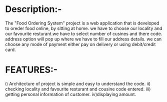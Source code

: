 # Description:-
The "Food Ordering System" project is a web application that is developed to oreder food online, by sitting at home.
we have to choose our locality and our favourite resturant.we have to select number of cusines and there code. address option will pop up where we have to fill our address details. we can choose any mode of payment either pay on delivery or using debit/credit card.


# FEATURES:-
 i) Architecture of project is simple and easy to understand the code.
 ii) checking locality and favourite resturant and cousine code entered.
 iii) getting personal information of customer.
 iv)displaying amount.